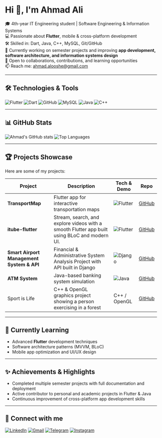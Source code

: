 # Hi 👋, I'm Ahmad Ali

🎓 4th-year IT Engineering student | Software Engineering & Information Systems  
💻 Passionate about **Flutter**, mobile & cross-platform development  
🛠️ Skilled in: Dart, Java, C++, MySQL, Git/GitHub  
🚀 Currently working on semester projects and improving **app development, software architecture, and information systems design**  
🤝 Open to collaborations, contributions, and learning opportunities  
📫 Reach me: [ahmad.alooshe@gmail.com](mailto:ahmad.alooshe@gmail.com)

---

## 🛠️ Technologies & Tools
![Flutter](https://img.shields.io/badge/Flutter-02569B?style=for-the-badge&logo=flutter&logoColor=white)
![Dart](https://img.shields.io/badge/Dart-0175C2?style=for-the-badge&logo=dart&logoColor=white)
![GitHub](https://img.shields.io/badge/GitHub-181717?style=for-the-badge&logo=github&logoColor=white)
![MySQL](https://img.shields.io/badge/MySQL-4479A1?style=for-the-badge&logo=mysql&logoColor=white)
![Java](https://img.shields.io/badge/Java-ED8B00?style=for-the-badge&logo=java&logoColor=white)
![C++](https://img.shields.io/badge/C++-00599C?style=for-the-badge&logo=c%2B%2B&logoColor=white)

---

## 📊 GitHub Stats
![Ahmad's GitHub stats](https://github-readme-stats.vercel.app/api?username=ahmad3liii&show_icons=true&theme=radical)
![Top Languages](https://github-readme-stats.vercel.app/api/top-langs/?username=ahmad3liii&layout=compact&theme=radical)

---

## 🏆 Projects Showcase
Here are some of my projects:

| Project | Description | Tech & Demo | Repo |
| ------- | ----------- | ----------- | ---- |
| **TransportMap** | Flutter app for interactive transportation maps | ![Flutter](https://img.shields.io/badge/Flutter-02569B?style=flat-square&logo=flutter) | [GitHub](https://github.com/ahmad3liii/Semster-Project-TransportMap) |
| **itube-flutter** | Stream, search, and explore videos with a smooth Flutter app built using BLoC and modern UI. | ![Flutter](https://img.shields.io/badge/Flutter-02569B?style=flat-square&logo=flutter) | [GitHub](https://github.com/ahmad3liii/itube-flutter) |
| **Smart Airport Management System & API** | Financial & Administrative System Analysis Project with API built in Django | ![Django](https://img.shields.io/badge/Django-092E20?style=flat-square&logo=django) | [GitHub](https://github.com/ahmad3liii/airport_api_django) |
| **ATM System** | Java-based banking system simulation | ![Java](https://img.shields.io/badge/Java-ED8B00?style=flat-square&logo=java) | [GitHub](https://github.com/ahmad3liii/Bank) |
| Sport is Life | C++ & OpenGL graphics project showing a person exercising in a forest | C++ / OpenGL | [GitHub](https://github.com/ahmad3liii/Sport-is-life) |


---

## 🌱 Currently Learning
- Advanced **Flutter** development techniques  
- Software architecture patterns (MVVM, BLoC)  
- Mobile app optimization and UI/UX design  

---

## ✨ Achievements & Highlights
- Completed multiple semester projects with full documentation and deployment  
- Active contributor to personal and academic projects in Flutter & Java  
- Continuous improvement of cross-platform app development skills  

---

## 💬 Connect with me
[![LinkedIn](https://img.shields.io/badge/LinkedIn-0A66C2?style=for-the-badge&logo=linkedin&logoColor=white)](https://www.linkedin.com/in/ahmad-ali-9b5623284/)
[![Gmail](https://img.shields.io/badge/Gmail-D14836?style=for-the-badge&logo=gmail&logoColor=white)](mailto:ahmad.alooshe@gmail.com)
[![Telegram](https://img.shields.io/badge/Telegram-26A5E4?style=for-the-badge&logo=telegram&logoColor=white)](https://t.me/ahmad3liii)
[![Instagram](https://img.shields.io/badge/Instagram-E4405F?style=for-the-badge&logo=instagram&logoColor=white)](https://instagram.com/ahmad3liii)
